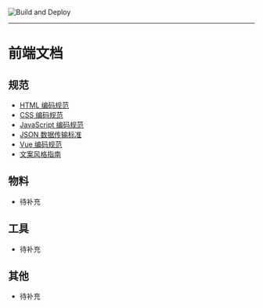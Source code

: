 ![Build and Deploy](https://github.com/Const-Team/Document/workflows/Build%20and%20Deploy/badge.svg)

-----

# 前端文档

## 规范

* [HTML 编码规范](https://fe.const.team/standard/HTML.html)
* [CSS 编码规范](https://fe.const.team/standard/CSS.html)
* [JavaScript 编码规范](https://fe.const.team/standard/JavaScript.html)
* [JSON 数据传输标准](https://fe.const.team/standard/JSON.html)
* [Vue 编码规范](https://fe.const.team/standard/VUE.html)
* [ 文案风格指南](https://fe.const.team/standard/CopyWriter.html)

## 物料

* 待补充

## 工具

* 待补充

## 其他

* 待补充

